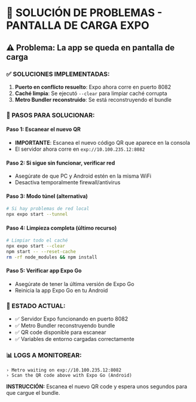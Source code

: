 # 🔧 SOLUCIÓN DE PROBLEMAS - PANTALLA DE CARGA EXPO

## ⚠️ Problema: La app se queda en pantalla de carga

### ✅ SOLUCIONES IMPLEMENTADAS:

1. **Puerto en conflicto resuelto**: Expo ahora corre en puerto 8082
2. **Caché limpia**: Se ejecutó `--clear` para limpiar caché corrupta
3. **Metro Bundler reconstruido**: Se está reconstruyendo el bundle

### 📱 PASOS PARA SOLUCIONAR:

#### **Paso 1: Escanear el nuevo QR**
- **IMPORTANTE**: Escanea el nuevo código QR que aparece en la consola
- El servidor ahora corre en `exp://10.100.235.12:8082`

#### **Paso 2: Si sigue sin funcionar, verificar red**
- Asegúrate de que PC y Android estén en la misma WiFi
- Desactiva temporalmente firewall/antivirus

#### **Paso 3: Modo túnel (alternativa)**
```bash
# Si hay problemas de red local
npx expo start --tunnel
```

#### **Paso 4: Limpieza completa (último recurso)**
```bash
# Limpiar todo el caché
npx expo start --clear
npm start -- --reset-cache
rm -rf node_modules && npm install
```

#### **Paso 5: Verificar app Expo Go**
- Asegúrate de tener la última versión de Expo Go
- Reinicia la app Expo Go en tu Android

### 🚀 ESTADO ACTUAL:
- ✅ Servidor Expo funcionando en puerto 8082
- ✅ Metro Bundler reconstruyendo bundle
- ✅ QR code disponible para escanear
- ✅ Variables de entorno cargadas correctamente

### 📊 LOGS A MONITOREAR:
```
› Metro waiting on exp://10.100.235.12:8082
› Scan the QR code above with Expo Go (Android)
```

**INSTRUCCIÓN:** Escanea el nuevo QR code y espera unos segundos para que cargue el bundle.

